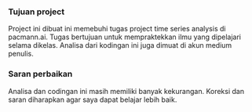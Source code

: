 ### Tujuan project

Project ini dibuat ini memebuhi tugas project time series analysis di pacmann.ai. Tugas bertujuan untuk mempraktekkan ilmu yang dipelajari selama dikelas. 
Analisa dari kodingan ini juga dimuat di akun medium penulis. 

### Saran perbaikan
Analisa dan codingan ini masih memiliki banyak kekurangan. Koreksi dan saran diharapkan agar saya dapat belajar lebih baik.
